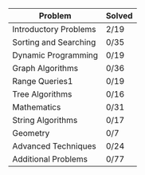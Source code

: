 <table>
<thead>
<tr>
<th>Problem</th>
<th>Solved</th>
</tr>
</thead>
<tbody>
<tr>
<td>Introductory Problems</td>
<td>2/19</td>
</tr>
<tr>
<td>Sorting and Searching</td>
<td>0/35</td>
</tr>
<tr>
<td>Dynamic Programming</td>
<td>0/19</td>
</tr>
<tr>
<td>Graph Algorithms</td>
<td>0/36</td>
</tr>
<tr>
<td>Range Queries1</td>
<td>0/19</td>
</tr>
<tr>
<td>Tree Algorithms</td>
<td>0/16</td>
</tr>
<tr>
<td>Mathematics</td>
<td>0/31</td>
</tr>
<tr>
<td>String Algorithms</td>
<td>0/17</td>
</tr>
<tr>
<td>Geometry</td>
<td>0/7</td>
</tr>
<tr>
<td>Advanced Techniques</td>
<td>0/24</td>
</tr>
<tr>
<td>Additional Problems</td>
<td>0/77</td>
</tr>

</tbody>
</table>
